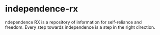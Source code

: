 # independence-rx
ndependence RX is a repository of information for self-reliance and freedom. Every step towards independence is a step in the right direction.
